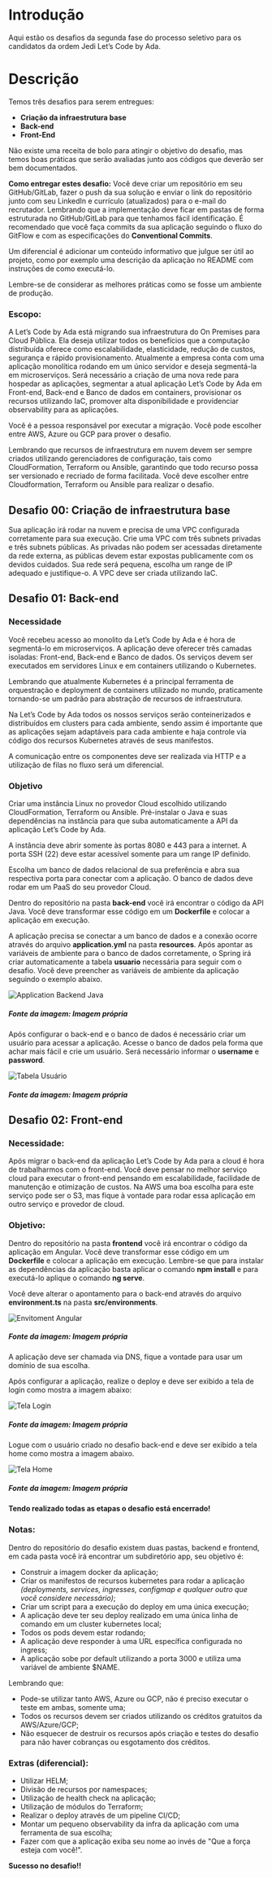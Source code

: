 # **Introdução**
Aqui estão os desafios da segunda fase do processo seletivo para os candidatos da ordem Jedi Let’s Code by Ada. 
 
# **Descrição**
Temos três desafios para serem entregues:
 
* **Criação da infraestrutura base**
* **Back-end**
* **Front-End**
 
Não existe uma receita de bolo para atingir o objetivo do desafio, mas temos boas práticas que serão avaliadas junto aos códigos que deverão ser bem documentados.
 
**Como entregar estes desafio:**
Você deve criar um repositório em seu GitHub/GitLab, fazer o push da sua solução e enviar o link do repositório junto com seu LinkedIn e currículo (atualizados) para o e-mail do recrutador. Lembrando que a implementação deve ficar em pastas de forma estruturada no GitHub/GitLab para que tenhamos fácil identificação. É recomendado que você faça commits da sua aplicação seguindo o fluxo do GitFlow e com as especificações do **Conventional Commits**.
 
Um diferencial é adicionar um conteúdo informativo que julgue ser útil ao projeto, como por exemplo uma descrição da aplicação no README com instruções de como executá-lo.
 
Lembre-se de considerar as melhores práticas como se fosse um ambiente de produção.
 
### **Escopo**:
A Let’s Code by Ada está migrando sua infraestrutura do On Premises para Cloud Pública. Ela deseja utilizar todos os benefícios que a computação distribuída oferece como escalabilidade, elasticidade, redução de custos, segurança e rápido provisionamento. Atualmente a empresa conta com uma aplicação monolítica rodando em um único servidor e deseja segmentá-la em microserviços. Será necessário a criação de uma nova rede para hospedar as aplicações, segmentar a atual aplicação Let’s Code by Ada em Front-end, Back-end e Banco de dados em containers, provisionar os recursos utilizando IaC, promover alta disponibilidade e providenciar observability para as aplicações.
 
Você é a pessoa responsável por executar a migração. Você pode escolher entre AWS, Azure ou GCP para prover o desafio.

Lembrando que recursos de infraestrutura em nuvem devem ser sempre criados utilizando gerenciadores de configuração, tais como CloudFormation, Terraform ou Ansible, garantindo que todo recurso possa ser versionado e recriado de forma facilitada. Você deve escolher entre Cloudformation, Terraform ou Ansible para realizar o desafio.
 
## **Desafio 00: Criação de infraestrutura base**
 
Sua aplicação irá rodar na nuvem e precisa de uma VPC configurada corretamente para sua execução. Crie uma VPC com três subnets privadas e três subnets públicas. As privadas não podem ser acessadas diretamente da rede externa, as públicas devem estar expostas publicamente com os devidos cuidados. Sua rede será pequena, escolha um range de IP adequado e justifique-o. A VPC deve ser criada utilizando IaC.
 
## **Desafio 01: Back-end**
 
### **Necessidade**
Você recebeu acesso ao monolito da Let’s Code by Ada e é hora de segmentá-lo em microserviços. A aplicação deve oferecer três camadas isoladas: Front-end, Back-end e Banco de dados.  Os serviços devem ser executados em servidores Linux e em containers utilizando o Kubernetes.
 
Lembrando que atualmente Kubernetes é a principal ferramenta de orquestração e deployment de containers utilizado no mundo, praticamente tornando-se um padrão para abstração de recursos de infraestrutura.
 
Na Let’s Code by Ada todos os nossos serviços serão conteinerizados e distribuídos em clusters para cada ambiente, sendo assim é importante que as aplicações sejam adaptáveis para cada ambiente e haja controle via código dos recursos Kubernetes através de seus manifestos.
 
A comunicação entre os componentes deve ser realizada via HTTP e a utilização de filas no fluxo será um diferencial.  
 
### **Objetivo**
Criar uma instância Linux no provedor Cloud escolhido utilizando CloudFormation, Terraform ou Ansible. 
Pré-instalar o Java e suas dependências na instância para que suba automaticamente a API da aplicação Let’s Code by Ada.

A instância deve abrir somente às portas 8080 e 443 para a internet. A porta SSH (22) deve estar acessível somente para um range IP definido.
 
Escolha um banco de dados relacional de sua preferência e abra sua respectiva porta para conectar com a aplicação. O banco de dados deve rodar em um PaaS do seu provedor Cloud.
 
Dentro do repositório na pasta **back-end** você irá encontrar o código da API Java. Você deve transformar esse código em um **Dockerfile** e colocar a aplicação em execução.
 
A aplicação precisa se conectar a um banco de dados e a conexão ocorre através do arquivo **application.yml** na pasta **resources**. Após apontar as variáveis de ambiente para o banco de dados corretamente, o Spring irá criar automaticamente a tabela **usuario** necessária para seguir com o desafio. Você deve preencher as variáveis de ambiente da aplicação seguindo o exemplo abaixo.
 
![Application Backend Java](https://s3-sa-east-1.amazonaws.com/lcpi/f0d632a4-3e51-4d7f-9c18-5c75a257dc51.PNG)
##### Fonte da imagem: Imagem própria
 
Após configurar o back-end e o banco de dados é necessário criar um usuário para acessar a aplicação. Acesse o banco de dados pela forma que achar mais fácil e crie um usuário. Será necessário informar o **username** e **password**.
 
![Tabela Usuário](https://s3-sa-east-1.amazonaws.com/lcpi/9e3c8f37-44bc-4964-8740-0ea422fdec07.PNG)
##### Fonte da imagem: Imagem própria
 
## **Desafio 02: Front-end**
 
### **Necessidade:**
Após migrar o back-end da aplicação Let’s Code by Ada para a cloud é hora de trabalharmos com o front-end. Você deve pensar no melhor serviço cloud para executar o front-end pensando em escalabilidade, facilidade de manutenção e otimização de custos. Na AWS uma boa escolha para este serviço pode ser o S3, mas fique à vontade para rodar essa aplicação em outro serviço e provedor de cloud.
 
### **Objetivo:**
 
Dentro do repositório na pasta **frontend** você irá encontrar o código da aplicação em Angular. Você deve transformar esse código em um **Dockerfile** e colocar a aplicação em execução. Lembre-se que para instalar as dependências da aplicação basta aplicar o comando **npm install** e para executá-lo aplique o comando **ng serve**.
 
Você deve alterar o apontamento para o back-end através do arquivo **environment.ts** na pasta **src/environments**.
 
![Envitoment Angular](https://s3-sa-east-1.amazonaws.com/lcpi/a14aa61a-5197-445d-aef4-9c2ad64715ad.PNG)
##### Fonte da imagem: Imagem própria
 
A aplicação deve ser chamada via DNS, fique a vontade para usar um domínio de sua escolha.
 
Após configurar a aplicação, realize o deploy e deve ser exibido a tela de login como mostra a imagem abaixo:
 
![Tela Login](https://s3-sa-east-1.amazonaws.com/lcpi/c92a1db7-fe23-43d7-84b0-ff7b3161e9c6.PNG)
##### Fonte da imagem: Imagem própria
 
Logue com o usuário criado no desafio back-end e deve ser exibido a tela home como mostra a imagem abaixo. 
 
![Tela Home](https://s3-sa-east-1.amazonaws.com/lcpi/bec49cb2-03de-41b6-a5d6-88b9268c62b5.PNG)
##### Fonte da imagem: Imagem própria

**Tendo realizado todas as etapas o desafio está encerrado!**
 
### **Notas:**
Dentro do repositório do desafio existem duas pastas, backend e frontend, em cada pasta você irá encontrar um subdiretório app, seu objetivo é:
 
* Construir a imagem docker da aplicação;
* Criar os manifestos de recursos kubernetes para rodar a aplicação *(deployments, services, ingresses, configmap e qualquer outro que você considere necessário)*;
* Criar um script para a execução do deploy em uma única execução;
* A aplicação deve ter seu deploy realizado em uma única linha de comando em um cluster kubernetes local;
* Todos os pods devem estar rodando;
* A aplicação deve responder à uma URL específica configurada no ingress;
* A aplicação sobe por default utilizando a porta 3000 e utiliza uma variável de ambiente $NAME.

Lembrando que:

* Pode-se utilizar tanto AWS, Azure ou GCP, não é preciso executar o teste em ambas, somente uma;
* Todos os recursos devem ser criados utilizando os créditos gratuitos da AWS/Azure/GCP;
* Não esquecer de destruir os recursos após criação e testes do desafio para não haver cobranças ou esgotamento dos créditos.
 
 
### **Extras (diferencial):**
 
* Utilizar HELM;
* Divisão de recursos por namespaces;
* Utilização de health check na aplicação;
* Utilização de módulos do Terraform;
* Realizar o deploy através de um pipeline CI/CD;
* Montar um pequeno observability da infra da aplicação com uma ferramenta de sua escolha;
* Fazer com que a aplicação exiba seu nome ao invés de "Que a força esteja com você!".
 
**Sucesso no desafio!!**
 
 

